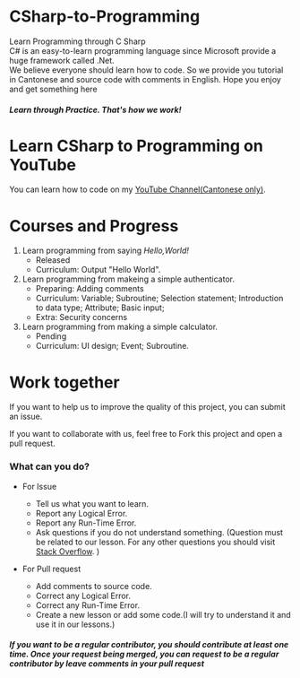 # CSharp-to-Programming
Learn Programming through C Sharp<br/>
C# is an easy-to-learn programming language since Microsoft provide a huge framework called .Net.<br/>
We believe everyone should learn how to code. So we provide you tutorial in Cantonese and source code with comments in English. Hope you enjoy and get something here
##### Learn through Practice. That's how we work!

# Learn CSharp to Programming on YouTube
You can learn how to code on my [YouTube Channel(Cantonese only)](https://www.youtube.com/channel/UCXnU8m7TXF4n1hxf5XWxPCA).

# Courses and Progress
1. Learn programming from saying *Hello,World!*
   * Released
   * Curriculum: Output "Hello World".
2. Learn programming from makeing a simple authenticator.
   * Preparing: Adding comments
   * Curriculum: Variable; Subroutine; Selection statement; Introduction to data type; Attribute; Basic input;
   * Extra: Security concerns
3. Learn programming from making a simple calculator.
   * Pending
   * Curriculum: UI design; Event; Subroutine.

# Work together
If you want to help us to improve the quality of this project, you can submit an issue.

If you want to collaborate with us, feel free to Fork this project and open a pull request. 

### What can you do?
* For Issue
  * Tell us what you want to learn.
  * Report any Logical Error.
  * Report any Run-Time Error.
  * Ask questions if you do not understand something. (Question must be related to our lesson. For any other questions you should visit [Stack Overflow](https://stackoverflow.com/). )
  
* For Pull request
  * Add comments to source code.
  * Correct any Logical Error.
  * Correct any Run-Time Error.
  * Create a new lesson or add some code.(I will try to understand it and use it in our lessons.)
##### If you want to be a regular contributor, you should contribute at least one time. Once your request being merged, you can request to be a regular contributor by leave comments in your pull request

